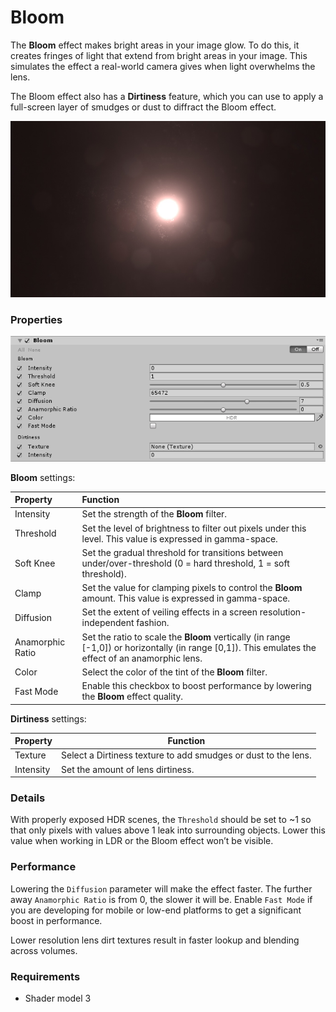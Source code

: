 # Bloom

The **Bloom** effect makes bright areas in your image glow. To do this, it creates fringes of light that extend from bright areas in your image. This simulates the effect a real-world camera gives when light overwhelms the lens.

The Bloom effect also has a **Dirtiness** feature, which you can use to apply a full-screen layer of smudges or dust to diffract the Bloom effect.


![PostProcessing-Bloom-0](images\PostProcessing-Bloom-0.jpg)

### Properties

![](images/bloom.png)

**Bloom** settings:

| Property         | Function                                                     |
| :---------------- | :------------------------------------------------------------ |
| Intensity        | Set the strength of the **Bloom** filter.                                |
| Threshold        | Set the level of brightness to filter out pixels under this level. This value is expressed in gamma-space. |
| Soft Knee        | Set the gradual threshold for transitions between under/over-threshold (0 = hard threshold, 1 = soft threshold). |
| Clamp            | Set the value for clamping pixels to control the **Bloom** amount. This value is expressed in gamma-space. |
| Diffusion        | Set the extent of veiling effects in a screen resolution-independent fashion. |
| Anamorphic Ratio | Set the ratio to scale the **Bloom** vertically (in range [-1,0]) or horizontally (in range [0,1]). This emulates the effect of an anamorphic lens. |
| Color            | Select the color of the tint of the **Bloom** filter.                                    |
| Fast Mode        | Enable this checkbox to boost performance by lowering the **Bloom** effect quality.           |

**Dirtiness** settings:

| Property  | Function                                              |
| --------- | ----------------------------------------------------- |
| Texture   | Select a Dirtiness texture to add smudges or dust to the lens. |
| Intensity | Set the amount of lens dirtiness.                             |

### Details

With properly exposed HDR scenes, the `Threshold` should be set to ~1 so that only pixels with values above 1 leak into surrounding objects. Lower this value when working in LDR or the Bloom effect won’t be visible.

### Performance

Lowering the `Diffusion` parameter will make the effect faster. The further away `Anamorphic Ratio` is from 0, the slower it will be. Enable `Fast Mode` if you are developing for mobile or low-end platforms to get a significant boost in performance.

Lower resolution lens dirt textures  result in faster lookup and blending across volumes.

### Requirements

- Shader model 3


